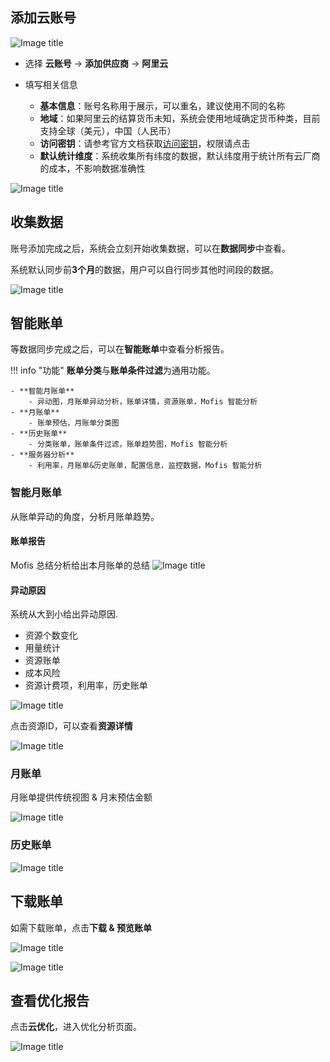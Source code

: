 ## 添加云账号
![Image title](img/zh/add-account-to-choose.png)

- 选择 **云账号** -> **添加供应商** -> **阿里云**

- 填写相关信息
    - **基本信息**：账号名称用于展示，可以重名，建议使用不同的名称
    - **地域**：如果阿里云的结算货币未知，系统会使用地域确定货币种类，目前支持全球（美元），中国（人民币）
    - **访问密钥**：请参考官方文档获取[访问密钥](https://help.aliyun.com/document_detail/268244.html)，权限请点击 <img src="https://raw.githubusercontent.com/FortAwesome/Font-Awesome/6.x/svgs/solid/question.svg" width="8" height="8">
    - **默认统计维度**：系统收集所有纬度的数据，默认纬度用于统计所有云厂商的成本，不影响数据准确性

![Image title](img/zh/add-account-to-fill.png)

## 收集数据
账号添加完成之后，系统会立刻开始收集数据，可以在**数据同步**中查看。

系统默认同步前**3个月**的数据，用户可以自行同步其他时间段的数据。

![Image title](img/zh/sync-data.png)

## 智能账单
等数据同步完成之后，可以在**智能账单**中查看分析报告。

!!! info "功能"
    **账单分类**与**账单条件过滤**为通用功能。
    
    - **智能月账单**
        - 异动图，月账单异动分析，账单详情，资源账单，Mofis 智能分析
    - **月账单**
        - 账单预估，月账单分类图
    - **历史账单**
        - 分类账单，账单条件过滤，账单趋势图，Mofis 智能分析
    - **服务器分析**
        - 利用率，月账单&历史账单，配置信息，监控数据，Mofis 智能分析

### 智能月账单
从账单异动的角度，分析月账单趋势。

#### 账单报告
Mofis 总结分析给出本月账单的总结
![Image title](img/zh/smart-bill-mofis.png)

#### 异动原因
系统从大到小给出异动原因.

- 资源个数变化
- 用量统计
- 资源账单
- 成本风险
- 资源计费项，利用率，历史账单

![Image title](img/zh/smart-bill-detail.png)

点击资源ID，可以查看**资源详情**

![Image title](img/zh/smart-bill-resource-detail.png)

### 月账单
月账单提供传统视图 & 月末预估金额

![Image title](img/zh/monthly-bill.png)

### 历史账单
![Image title](img/zh/bill-trend.png)

## 下载账单
如需下载账单，点击**下载 & 预览账单**

![Image title](img/zh/download-bill.png)

![Image title](img/zh/download-bill-excel.png)

## 查看优化报告
点击**云优化**，进入优化分析页面。

![Image title](img/zh/smart-bill-opt.png)

